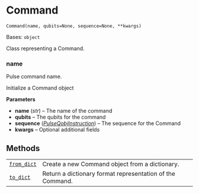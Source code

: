 # Command

<span id="undefined" />

`Command(name, qubits=None, sequence=None, **kwargs)`

Bases: `object`

Class representing a Command.

<span id="undefined" />

### name

Pulse command name.

Initialize a Command object

**Parameters**

*   **name** (*str*) – The name of the command
*   **qubits** – The qubits for the command
*   **sequence** ([*PulseQobjInstruction*](qiskit.qobj.PulseQobjInstruction#qiskit.qobj.PulseQobjInstruction "qiskit.qobj.PulseQobjInstruction")) – The sequence for the Command
*   **kwargs** – Optional additional fields

## Methods

|                                                                                                                                                |                                                           |
| ---------------------------------------------------------------------------------------------------------------------------------------------- | --------------------------------------------------------- |
| [`from_dict`](qiskit.providers.models.Command.from_dict#qiskit.providers.models.Command.from_dict "qiskit.providers.models.Command.from_dict") | Create a new Command object from a dictionary.            |
| [`to_dict`](qiskit.providers.models.Command.to_dict#qiskit.providers.models.Command.to_dict "qiskit.providers.models.Command.to_dict")         | Return a dictionary format representation of the Command. |
